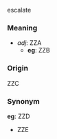 escalate
### Meaning
+ _adj_: ZZA
	+ __eg__: ZZB

### Origin

ZZC

### Synonym

__eg__: ZZD

+ ZZE


